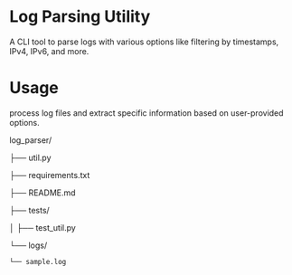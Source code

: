 # Log Parsing Utility
A CLI tool to parse logs with various options like filtering by timestamps, IPv4, IPv6, and more.

# Usage
process log files and extract specific information based on user-provided options.


log_parser/

├── util.py

├── requirements.txt

├── README.md

├── tests/

│   ├── test_util.py

└── logs/

    └── sample.log
